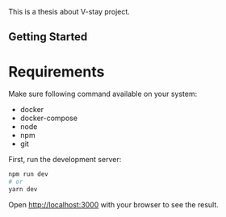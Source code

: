 This is a thesis about V-stay project.

## Getting Started

# Requirements

Make sure following command available on your system:

+ docker
+ docker-compose
+ node
+ npm
+ git

First, run the development server:

```bash
npm run dev
# or
yarn dev
```

Open [http://localhost:3000](http://localhost:3000) with your browser to see the result.
